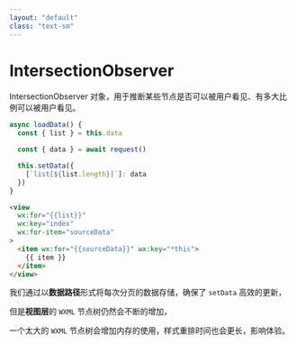 ```yaml
---
layout: "default"
class: "text-sm"
---
```


# IntersectionObserver <MarkerCore />

IntersectionObserver 对象，用于推断某些节点是否可以被用户看见、有多大比例可以被用户看见。

<div class="grid grid-cols-2 gap-x-4 mt-4">

<div>

```js
async loadData() {
  const { list } = this.data

  const { data } = await request()

  this.setData({
    [`list[${list.length}]`]: data
  })
}
```
</div>

<div>

```html
<view 
  wx:for="{{list}}" 
  wx:key="index" 
  wx:for-item="sourceData"
>
  <item wx:for="{{sourceData}}" wx:key="*this">
    {{ item }}
  </item>
</view>
```

</div>
</div>

我们通过以**数据路径**形式将每次分页的数据存储，确保了 `setData` 高效的更新，

但是**视图层**的 `WXML` 节点树仍然会不断的增加，

一个太大的 `WXML` 节点树会增加内存的使用，样式重排时间也会更长，影响体验。
